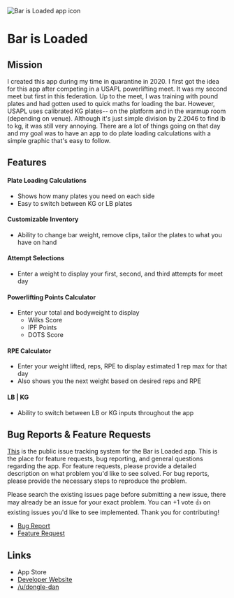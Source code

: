 ![Bar is Loaded app icon](https://github.com/dongledan/bar-is-loaded-issue-request/blob/master/icon3.png)
# Bar is Loaded
## Mission
I created this app during my time in quarantine in 2020. I first got the idea for this app after competing in a USAPL powerlifting meet. It was my second meet but first in this federation. Up to the meet, I was training with pound plates and had gotten used to quick maths for loading the bar. However, USAPL uses calibrated KG plates-- on the platform and in the warmup room (depending on venue). Although it's just simple division by 2.2046 to find lb to kg, it was still very annoying. There are a lot of things going on that day and my goal was to have an app to do plate loading calculations with a simple graphic that's easy to follow.

## Features
#### Plate Loading Calculations
* Shows how many plates you need on each side
* Easy to switch between KG or LB plates
#### Customizable Inventory
* Ability to change bar weight, remove clips, tailor the plates to what you have on hand
#### Attempt Selections
* Enter a weight to display your first, second, and third attempts for meet day
#### Powerlifting Points Calculator
* Enter your total and bodyweight to display
  - Wilks Score
  - IPF Points
  - DOTS Score
#### RPE Calculator
* Enter your weight lifted, reps, RPE to display estimated 1 rep max for that day
* Also shows you the next weight based on desired reps and RPE
#### LB | KG
* Ability to switch between LB or KG inputs throughout the app

## Bug Reports & Feature Requests
[This](https://github.com/dongledan/bar-is-loaded-issue-request/issues) is the public issue tracking system for the Bar is Loaded app. This is the place for feature requests, bug reporting, and general questions regarding the app. For feature requests, please provide a detailed description on what problem you'd like to see solved. For bug reports, please provide the necessary steps to reproduce the problem.

Please search the existing issues page before submitting a new issue, there may already be an issue for your exact problem. You can +1 vote :+1: on existing issues you'd like to see implemented. Thank you for contributing!

* [Bug Report](https://github.com/dongledan/bar-is-loaded-issue-request/blob/master/ISSUE-TEMPLATE.md/bug_report.md)
* [Feature Request](https://github.com/dongledan/bar-is-loaded-issue-request/blob/master/ISSUE-TEMPLATE.md/feature_request.md)

## Links
* App Store
* [Developer Website](http://dannyli.us/)
* [/u/dongle-dan](https://www.reddit.com/user/dongle-dan)

